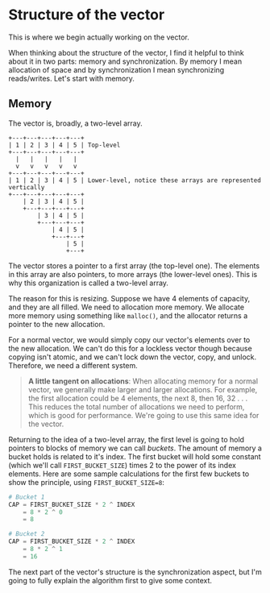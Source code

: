 # Structure of the vector

This is where we begin actually working on the vector.

When thinking about the structure of the vector, I find it helpful to think
about it in two parts: memory and synchronization. By memory I mean allocation
of space and by synchronization I mean synchronizing reads/writes. Let's start
with memory.

## Memory

The vector is, broadly, a two-level array.

```
+---+---+---+---+---+
| 1 | 2 | 3 | 4 | 5 | Top-level
+---+---+---+---+---+
  |   |   |   |   |
  v   v   v   v   v
+---+---+---+---+---+
| 1 | 2 | 3 | 4 | 5 | Lower-level, notice these arrays are represented vertically
+---+---+---+---+---+
    | 2 | 3 | 4 | 5 |
    +---+---+---+---+
        | 3 | 4 | 5 |
        +---+---+---+
            | 4 | 5 |
            +---+---+
                | 5 |
                +---+

```

The vector stores a pointer to a first array (the top-level one). The elements
in this array are also pointers, to more arrays (the lower-level ones). This is
why this organization is called a two-level array.

The reason for this is resizing. Suppose we have 4 elements of capacity, and
they are all filled. We need to allocation more memory. We allocate more memory
using something like `malloc()`, and the allocator returns a pointer to the new
allocation.

For a normal vector, we would simply copy our vector's elements over to the new
allocation. We can't do this for a lockless vector though because copying isn't
atomic, and we can't lock down the vector, copy, and unlock. Therefore, we need
a different system.

> **A little tangent on allocations**: When allocating memory for a normal
> vector, we generally make larger and larger allocations. For example, the
> first allocation could be 4 elements, the next 8, then 16, 32 . . . This
> reduces the total number of allocations we need to perform, which is good for
> performance. We're going to use this same idea for the vector.

Returning to the idea of a two-level array, the first level is going to hold
pointers to blocks of memory we can call _buckets_. The amount of memory a
bucket holds is related to it's index. The first bucket will hold some constant
(which we'll call `FIRST_BUCKET_SIZE`) times 2 to the power of its index
elements. Here are some sample calculations for the first few buckets to show
the principle, using `FIRST_BUCKET_SIZE=8`:

```python
# Bucket 1
CAP = FIRST_BUCKET_SIZE * 2 ^ INDEX
    = 8 * 2 ^ 0
    = 8

# Bucket 2
CAP = FIRST_BUCKET_SIZE * 2 ^ INDEX
    = 8 * 2 ^ 1
    = 16
```

The next part of the vector's structure is the synchronization aspect, but I'm
going to fully explain the algorithm first to give some context.
